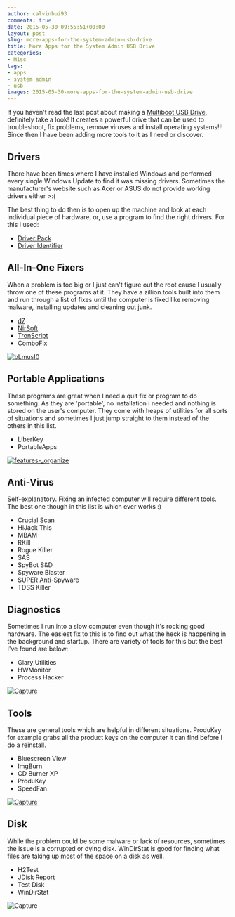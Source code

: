 ```yaml
---
author: calvinbui93
comments: true
date: 2015-05-30 09:55:51+00:00
layout: post
slug: more-apps-for-the-system-admin-usb-drive
title: More Apps for the System Admin USB Drive
categories:
- Misc
tags:
- apps
- system admin
- usb
images: 2015-05-30-more-apps-for-the-system-admin-usb-drive
---
```


If you haven't read the last post about making a [Multiboot USB Drive](https://calvin.me/make-a-multiboot-usb-drive/), definitely take a look! It creates a powerful drive that can be used to troubleshoot, fix problems, remove viruses and install operating systems!!! Since then I have been adding more tools to it as I need or discover.

<!-- more -->

## Drivers

There have been times where I have installed Windows and performed every single Windows Update to find it was missing drivers. Sometimes the manufacturer's website such as Acer or ASUS do not provide working drivers either >:(

The best thing to do then is to open up the machine and look at each individual piece of hardware, or, use a program to find the right drivers. For this I used:

* [Driver Pack](http://drp.su/)
* [Driver Identifier](http://www.driveridentifier.com/)

## All-In-One Fixers

When a problem is too big or I just can't figure out the root cause I usually throw one of these programs at it. They have a zillion tools built into them and run through a list of fixes until the computer is fixed like removing malware, installing updates and cleaning out junk.

* [d7](https://www.foolishit.com/d7/)
* [NirSoft](http://www.nirsoft.net/)
* [TronScript](https://www.reddit.com/r/TronScript/)
* ComboFix

[![bLmusI0](/images/{{page.images}}/blmusi0.png)](/images/{{page.images}}/blmusi0.png)

## Portable Applications

These programs are great when I need a quit fix or program to do something. As they are 'portable', no installation i needed and nothing is stored on the user's computer. They come with heaps of utilities for all sorts of situations and sometimes I just jump straight to them instead of the others in this list.

* LiberKey
* PortableApps

[![_features_-_organize](/images/{{page.images}}/features_-_organize.png)](/images/{{page.images}}/features_-_organize.png)

## Anti-Virus

Self-explanatory. Fixing an infected computer will require different tools. The best one though in this list is which ever works :)

* Crucial Scan
* HiJack This
* MBAM
* RKill
* Rogue Killer
* SAS
* SpyBot S&D
* Spyware Blaster
* SUPER Anti-Spyware
* TDSS Killer

## Diagnostics

Sometimes I run into a slow computer even though it's rocking good hardware. The easiest fix to this is to find out what the heck is happening in the background and startup. There are variety of tools for this but the best I've found are below:

* Glary Utilities
* HWMonitor
* Process Hacker

[![Capture](/images/{{page.images}}/capture3.png)](/images/{{page.images}}/capture3.png)

## Tools

These are general tools which are helpful in different situations. ProduKey for example grabs all the product keys on the computer it can find before I do a reinstall.

* Bluescreen View
* ImgBurn
* CD Burner XP
* ProduKey
* SpeedFan

[![Capture](/images/{{page.images}}/capture2.png)](/images/{{page.images}}/capture2.png)

## Disk

While the problem could be some malware or lack of resources, sometimes the issue is a corrupted or dying disk. WinDirStat is good for finding what files are taking up most of the space on a disk as well.

* H2Test
* JDisk Report
* Test Disk
* WinDirStat

![Capture](/images/{{page.images}}/capture1.png)

